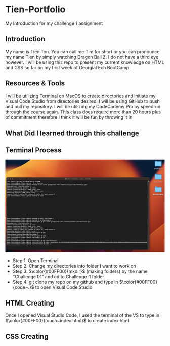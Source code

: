 # Tien-Portfolio

My Introduction for my challenge 1 assignment

## Introduction
My name is Tien Ton. You can call me Tim for short or you can pronounce my name Tien by simply watching Dragon Ball Z. I do not have a third eye however. I will be using this repo to present my current knowledge on HTML and CSS so far on my first week of GeorgiaTEch BootCamp.

## Resources & Tools
I will be utilizing Terminal on MacOS to create directories and initiate my Visual Code Studio from directories desired.
I will be using GitHub to push and pull my repository.
I will be utilizing my CodeCademy Pro by speedrun through the course again. This class does require more than 20 hours plus of commitment therefore I think it will be fun by throwing it in

## What Did I learned through this challenge



## Terminal Process

![Step 01 Directories](/assets/Step-01-Directories/images/Step-01.png)

- Step 1. Open Terminal
- Step 2. Change my directories into folder I want to work on
- Step 3. $\color{#00FF00}{mkdir}$ (making folders) by the name "Challenge 01" and cd to Challenge-1 folder
- Step 4. git clone my repo on my github and type in $\color{#00FF00}{code~.}$ to open Visual Code Studio

## HTML Creating
Once I opened Visual Studio Code, I used the terminal of the VS to type in $\color{#00FF00}{touch~index.html}$ to create index.html

## CSS Creating 

